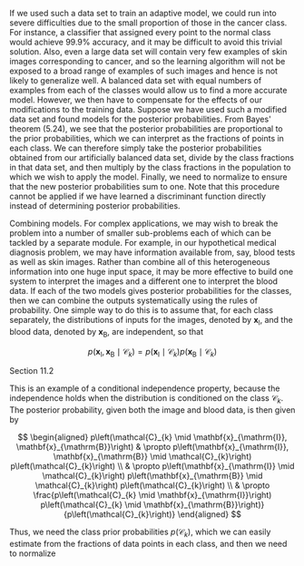 If we used such a data set to train an adaptive model, we could run into severe difficulties due to the small proportion of those in the cancer class. For instance, a classifier that assigned every point to the normal class would achieve $99.9 \%$ accuracy, and it may be difficult to avoid this trivial solution. Also, even a large data set will contain very few examples of skin images corresponding to cancer, and so the learning algorithm will not be exposed to a broad range of examples of such images and hence is not likely to generalize well. A balanced data set with equal numbers of examples from each of the classes would allow us to find a more accurate model. However, we then have to compensate for the effects of our modifications to the training data. Suppose we have used such a modified data set and found models for the posterior probabilities. From Bayes' theorem (5.24), we see that the posterior probabilities are proportional to the prior probabilities, which we can interpret as the fractions of points in each class. We can therefore simply take the posterior probabilities obtained from our artificially balanced data set, divide by the class fractions in that data set, and then multiply by the class fractions in the population to which we wish to apply the model. Finally, we need to normalize to ensure that the new posterior probabilities sum to one. Note that this procedure cannot be applied if we have learned a discriminant function directly instead of determining posterior probabilities.

Combining models. For complex applications, we may wish to break the problem into a number of smaller sub-problems each of which can be tackled by a separate module. For example, in our hypothetical medical diagnosis problem, we may have information available from, say, blood tests as well as skin images. Rather than combine all of this heterogeneous information into one huge input space, it may be more effective to build one system to interpret the images and a different one to interpret the blood data. If each of the two models gives posterior probabilities for the classes, then we can combine the outputs systematically using the rules of probability. One simple way to do this is to assume that, for each class separately, the distributions of inputs for the images, denoted by $\mathbf{x}_{\mathrm{I}}$, and the blood data, denoted by $\mathbf{x}_{\mathrm{B}}$, are independent, so that

$$
p\left(\mathbf{x}_{\mathrm{I}}, \mathbf{x}_{\mathrm{B}} \mid \mathcal{C}_{k}\right)=p\left(\mathbf{x}_{\mathrm{I}} \mid \mathcal{C}_{k}\right) p\left(\mathbf{x}_{\mathrm{B}} \mid \mathcal{C}_{k}\right)
$$

Section 11.2

This is an example of a conditional independence property, because the independence holds when the distribution is conditioned on the class $\mathcal{C}_{k}$. The posterior probability, given both the image and blood data, is then given by

$$
\begin{aligned}
p\left(\mathcal{C}_{k} \mid \mathbf{x}_{\mathrm{I}}, \mathbf{x}_{\mathrm{B}}\right) & \propto p\left(\mathbf{x}_{\mathrm{I}}, \mathbf{x}_{\mathrm{B}} \mid \mathcal{C}_{k}\right) p\left(\mathcal{C}_{k}\right) \\
& \propto p\left(\mathbf{x}_{\mathrm{I}} \mid \mathcal{C}_{k}\right) p\left(\mathbf{x}_{\mathrm{B}} \mid \mathcal{C}_{k}\right) p\left(\mathcal{C}_{k}\right) \\
& \propto \frac{p\left(\mathcal{C}_{k} \mid \mathbf{x}_{\mathrm{I}}\right) p\left(\mathcal{C}_{k} \mid \mathbf{x}_{\mathrm{B}}\right)}{p\left(\mathcal{C}_{k}\right)}
\end{aligned}
$$

Thus, we need the class prior probabilities $p\left(\mathcal{C}_{k}\right)$, which we can easily estimate from the fractions of data points in each class, and then we need to normalize